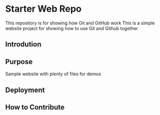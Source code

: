 # Starter Web Repo

This repository is for showing how Git and GitHub work
This is a simple website project for showing how to use Git and Github together

## Introdution

## Purpose

Sample website with plenty of files for demos

## Deployment

## How to Contribute